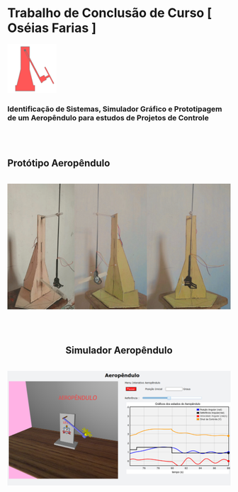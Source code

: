 # Trabalho de Conclusão de Curso [ Oséias Farias ]

<img title="" src="utils/favicon_aeropendulo_png.png" alt="" data-align="center" width="111">

### Identificação de Sistemas, Simulador Gráfico e Prototipagem de um Aeropêndulo para estudos de Projetos de Controle

<br><br>

## Protótipo Aeropêndulo

<br>

<center>
  <img src="utils/img_aeropendulo.png"> 
<center/>

<br><br>

## Simulador Aeropêndulo

<br>

<center>
  <img src="https://github.com/Oseiasdfarias/LabVirtual/blob/dev/simulacao_modelagem_aeropendulo/utils/simulacao.png?raw=true"> 
<center/>
